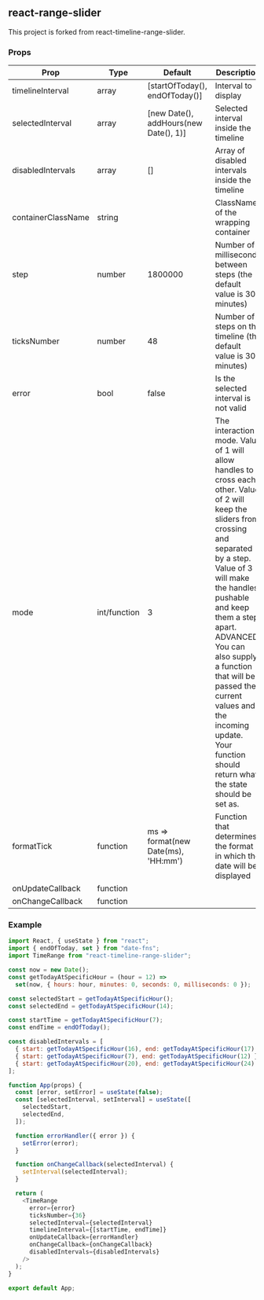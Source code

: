 ## react-range-slider
  This project is forked from react-timeline-range-slider.

### Props

| Prop | Type | Default | Description|
|--|--|--|--|
| timelineInterval | array |[startOfToday(), endOfToday()]|Interval to display|
|selectedInterval|array|[new Date(), addHours(new Date(), 1)]|Selected interval inside the timeline|
|disabledIntervals|array|[]|Array of disabled intervals inside the timeline|
|containerClassName|string||ClassName of the wrapping container|
|step|number|1800000|Number of milliseconds between steps (the default value is 30 minutes)|
|ticksNumber|number|48|Number of steps on the timeline (the default value is 30 minutes)|
|error|bool|false|Is the selected interval is not valid|
|mode|int/function|3|The interaction mode. Value of 1 will allow handles to cross each other. Value of 2 will keep the sliders from crossing and separated by a step. Value of 3 will make the handles pushable and keep them a step apart. ADVANCED: You can also supply a function that will be passed the current values and the incoming update. Your function should return what the state should be set as.|
|formatTick|function|ms => format(new Date(ms), 'HH:mm')|Function that determines the format in which the date will be displayed|
|onUpdateCallback|function|||
|onChangeCallback|function|||
### Example
```javascript
import React, { useState } from "react";
import { endOfToday, set } from "date-fns";
import TimeRange from "react-timeline-range-slider";

const now = new Date();
const getTodayAtSpecificHour = (hour = 12) =>
  set(now, { hours: hour, minutes: 0, seconds: 0, milliseconds: 0 });

const selectedStart = getTodayAtSpecificHour();
const selectedEnd = getTodayAtSpecificHour(14);

const startTime = getTodayAtSpecificHour(7);
const endTime = endOfToday();

const disabledIntervals = [
  { start: getTodayAtSpecificHour(16), end: getTodayAtSpecificHour(17) },
  { start: getTodayAtSpecificHour(7), end: getTodayAtSpecificHour(12) },
  { start: getTodayAtSpecificHour(20), end: getTodayAtSpecificHour(24) },
];

function App(props) {
  const [error, setError] = useState(false);
  const [selectedInterval, setInterval] = useState([
    selectedStart,
    selectedEnd,
  ]);

  function errorHandler({ error }) {
    setError(error);
  }

  function onChangeCallback(selectedInterval) {
    setInterval(selectedInterval);
  }

  return (
    <TimeRange
      error={error}
      ticksNumber={36}
      selectedInterval={selectedInterval}
      timelineInterval={[startTime, endTime]}
      onUpdateCallback={errorHandler}
      onChangeCallback={onChangeCallback}
      disabledIntervals={disabledIntervals}
    />
  );
}

export default App;
```
